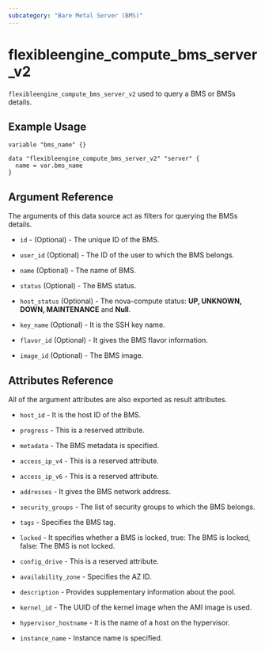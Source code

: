 ```yaml
---
subcategory: "Bare Metal Server (BMS)"
---
```



# flexibleengine_compute_bms_server_v2

`flexibleengine_compute_bms_server_v2` used to query a BMS or BMSs details.

## Example Usage

```hcl
variable "bms_name" {}

data "flexibleengine_compute_bms_server_v2" "server" {
  name = var.bms_name
}
```

## Argument Reference

The arguments of this data source act as filters for querying the BMSs details.

* `id` - (Optional) - The unique ID of the BMS.

* `user_id` (Optional) - The ID of the user to which the BMS belongs.

* `name` (Optional) - The name of BMS.

* `status` (Optional) - The BMS status.

* `host_status` (Optional) - The nova-compute status: **UP, UNKNOWN, DOWN, MAINTENANCE** and **Null**.

* `key_name` (Optional) - It is the SSH key name.

* `flavor_id` (Optional) - It gives the BMS flavor information.

* `image_id` (Optional) - The BMS image.

## Attributes Reference

All of the argument attributes are also exported as result attributes.

* `host_id` - It is the host ID of the BMS.

* `progress` - This is a reserved attribute.

* `metadata` -  The BMS metadata is specified.

* `access_ip_v4` -  This is a reserved attribute.

* `access_ip_v6` - This is a reserved attribute.  

* `addresses` - It gives the BMS network address.

* `security_groups` - The list of security groups to which the BMS belongs.

* `tags` - Specifies the BMS tag.

* `locked` -  It specifies whether a BMS is locked, true: The BMS is locked, false: The BMS is not locked.

* `config_drive` -  This is a reserved attribute.

* `availability_zone` - Specifies the AZ ID.

* `description` -  Provides supplementary information about the pool.

* `kernel_id` - The UUID of the kernel image when the AMI image is used.

* `hypervisor_hostname` -  It is the name of a host on the hypervisor.

* `instance_name` - Instance name is specified.
